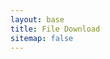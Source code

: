 ```yaml
---
layout: base
title: File Download
sitemap: false
---
```


<section id="main-container" class="main-container">
  <div class="container">
 
<div id="pdfLinkContainer">
    <!-- The link will be inserted here -->
</div>

<script>
    // Get the current URL
    var currentURL = window.location.href;

    // Extract the path from the URL
    var urlParts = currentURL.split("/file?");
    var path = urlParts[1];

    // Construct the full URL for the PDF
    var pdfURL = "https://vbstat.github.io/" + path;

    // Create a new link element for the "Download" button
    var downloadLinkElement = document.createElement("a");

    // Set Bootstrap classes for styling
    downloadLinkElement.classList.add("btn", "btn-primary");

    // Set the href attribute
    downloadLinkElement.setAttribute("href", pdfURL);

    // Set the link text
    downloadLinkElement.textContent = "Download";

    // Append the "Download" button to the container
    document.getElementById("pdfLinkContainer").appendChild(downloadLinkElement);

    // Get the iframe element
    var iframeElement = document.createElement("iframe");

    // Set attributes for the iframe
    iframeElement.setAttribute("src", "https://docs.google.com/gview?url=" + pdfURL + "&embedded=true");
    iframeElement.style.width = "100%";
    iframeElement.style.height = "85vh";

    // Append the iframe to the document body
    document.body.appendChild(iframeElement);

    // Create a new link element for the download button after the iframe
    var downloadButtonAfterIframe = document.createElement("a");

    // Set Bootstrap classes for styling
    downloadButtonAfterIframe.classList.add("btn", "btn-secondary");

    // Set the href attribute for the download button after the iframe
    downloadButtonAfterIframe.setAttribute("href", pdfURL);
    downloadButtonAfterIframe.setAttribute("download"); // Add 'download' attribute to force download

    // Set the link text
    downloadButtonAfterIframe.textContent = "Download";

    // Append the download button after the iframe
    document.body.appendChild(downloadButtonAfterIframe);
</script>


<style>

  section#main-container {
    display: inline;
}

a.btn.btn-primary {
     
    position: fixed;
    bottom: 20px;
  display:none;
}
  </style>

  </div><!-- Conatiner end -->
</section>
